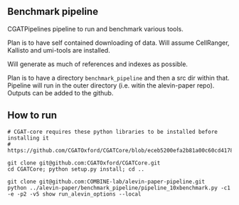 Benchmark pipeline
------------------

CGATPipelines pipeline to run and benchmark various tools.

Plan is to have self contained downloading of data.
Will assume CellRanger, Kallisto and umi-tools are installed.

Will generate as much of references and indexes as possible.

Plan is to have a directory `benchmark_pipeline` and then a src dir within that.
Pipeline will run in the outer directory (i.e. witin the alevin-paper repo). Outputs
can be added to the github.


How to run
------
```
# CGAT-core requires these python libraries to be installed before installing it
# https://github.com/CGATOxford/CGATCore/blob/eceb5200efa2b81a00c60cd417887e565a90edd8/requires.txt

git clone git@github.com:CGATOxford/CGATCore.git
cd CGATCore; python setup.py install; cd ..

git clone git@github.com:COMBINE-lab/alevin-paper-pipeline.git
python ../alevin-paper/benchmark_pipeline/pipeline_10xbenchmark.py -c1 -e -p2 -v5 show run_alevin_options --local
```
